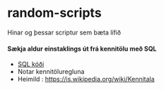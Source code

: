 # random-scripts
Hinar og þessar scriptur sem bæta lífið

#### Sækja aldur einstaklings út frá kennitölu með SQL
  - [SQL kóði](GetAgeFromSSN.sql)
  - Notar kennitöluregluna
  - Heimild : https://is.wikipedia.org/wiki/Kennitala

